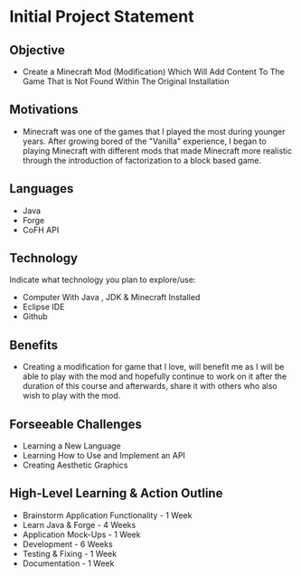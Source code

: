 # Initial Project Statement

## Objective
- Create a Minecraft Mod (Modification) Which Will Add Content To The Game That is Not Found Within The Original Installation

## Motivations
- Minecraft was one of the games that I played the most during younger years. After growing bored of the "Vanilla" experience, I began to playing Minecraft with different mods that made Minecraft more realistic through the introduction of factorization to a block based game.

## Languages
- Java
- Forge
- CoFH API

## Technology
Indicate what technology you plan to explore/use:
- Computer With Java , JDK & Minecraft Installed
- Eclipse IDE
- Github

## Benefits
- Creating a modification for game that I love, will benefit me as I will be able to play with the mod and hopefully continue to work on it after the duration of this course and afterwards, share it with others who also wish to play with the mod.

## Forseeable Challenges
- Learning a New Language
- Learning How to Use and Implement an API
- Creating Aesthetic Graphics

## High-Level Learning & Action Outline
- Brainstorm Application Functionality - 1 Week
- Learn Java & Forge - 4 Weeks
- Application Mock-Ups - 1 Week
- Development - 6 Weeks
- Testing & Fixing - 1 Week
- Documentation - 1 Week
